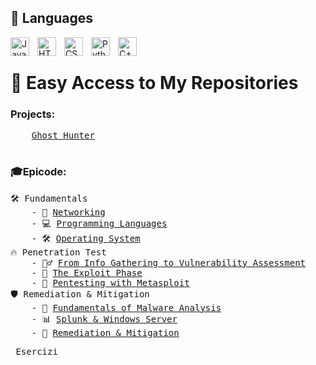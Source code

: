 ## 🧰 Languages

<img align="left" alt="Java" width="30px" style="padding-right:10px;" src="https://cdn.jsdelivr.net/gh/devicons/devicon/icons/java/java-original.svg"/>
<img align="left" alt="HTML" width="30px" style="padding-right:10px;" src="https://cdn.jsdelivr.net/gh/devicons/devicon/icons/html5/html5-plain.svg" />
<img align="left" alt="CSS" width="30px" style="padding-right:10px;" src="https://cdn.jsdelivr.net/gh/devicons/devicon/icons/css3/css3-plain.svg" />
<img align="left" alt="Python" width="30px" style="padding-right:10px;" src="https://cdn.jsdelivr.net/gh/devicons/devicon/icons/python/python-plain.svg" />
<img align="left" alt="C++" width="30px" style="padding-right:10px;" src="https://cdn.jsdelivr.net/gh/devicons/devicon@latest/icons/cplusplus/cplusplus-plain.svg" />
<br/>

# 🚀 Easy Access to My Repositories
<h3>Projects:</h3>
<pre>
    <a href="https://github.com/Gigidotexe/WIP/blob/main/README.md">Ghost Hunter</a></br>
</pre>

<h3>🎓Epicode:</h3>
<pre>
🛠️ Fundamentals
    - 📡 <a href="https://github.com/Gigidotexe/Networking">Networking</a>
    - 💻 <a href="https://github.com/Gigidotexe/Programming_Languages">Programming Languages</a>
    - 🛠️ <a href="https://github.com/Gigidotexe/WIP/blob/main/README.md">Operating System</a>
🔥 Penetration Test
    - 🕵️‍♂️ <a href="https://github.com/Gigidotexe/WIP/blob/main/README.md">From Info Gathering to Vulnerability Assessment</a>
    - 🏹 <a href="https://github.com/Gigidotexe/WIP/blob/main/README.md">The Exploit Phase</a>
    - 📌 <a href="https://github.com/Gigidotexe/WIP/blob/main/README.md">Pentesting with Metasploit</a>
🛡️ Remediation & Mitigation
    - 🔬 <a href="https://github.com/Gigidotexe/WIP/blob/main/README.md">Fundamentals of Malware Analysis</a>
    - 📊 <a href="https://github.com/Gigidotexe/WIP/blob/main/README.md">Splunk & Windows Server</a>
    - 🛑 <a href="https://github.com/Gigidotexe/WIP/blob/main/README.md">Remediation & Mitigation</a>
</pre>
<pre>
 Esercizi
</pre>
